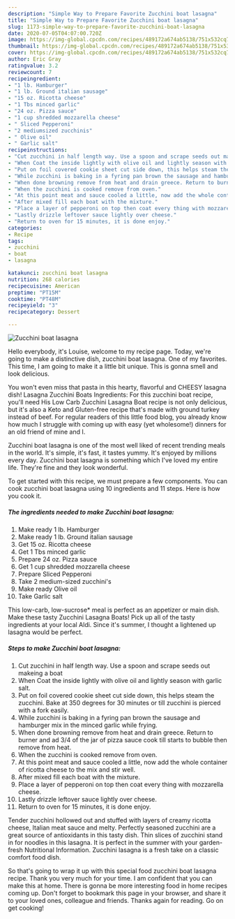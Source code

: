 ```yaml
---
description: "Simple Way to Prepare Favorite Zucchini boat lasagna"
title: "Simple Way to Prepare Favorite Zucchini boat lasagna"
slug: 1173-simple-way-to-prepare-favorite-zucchini-boat-lasagna
date: 2020-07-05T04:07:00.720Z
image: https://img-global.cpcdn.com/recipes/489172a674ab5138/751x532cq70/zucchini-boat-lasagna-recipe-main-photo.jpg
thumbnail: https://img-global.cpcdn.com/recipes/489172a674ab5138/751x532cq70/zucchini-boat-lasagna-recipe-main-photo.jpg
cover: https://img-global.cpcdn.com/recipes/489172a674ab5138/751x532cq70/zucchini-boat-lasagna-recipe-main-photo.jpg
author: Eric Gray
ratingvalue: 3.2
reviewcount: 7
recipeingredient:
- "1 lb. Hamburger"
- "1 lb. Ground italian sausage"
- "15 oz. Ricotta cheese"
- "1 Tbs minced garlic"
- "24 oz. Pizza sauce"
- "1 cup shredded mozzarella cheese"
- " Sliced Pepperoni"
- "2 mediumsized zucchinis"
- " Olive oil"
- " Garlic salt"
recipeinstructions:
- "Cut zucchini in half length way. Use a spoon and scrape seeds out makeing a boat"
- "When Coat the inside lightly with olive oil and lightly season with garlic salt."
- "Put on foil covered cookie sheet cut side down, this helps steam the zucchini. Bake at 350 degrees for 30 minutes or till zucchini is pierced with a fork easily."
- "While zucchini is baking in a fyring pan brown the sausage and hamburger mix in the minced garlic while frying."
- "When done browning remove from heat and drain greece. Return to burner and ad 3/4 of the jar of pizza sauce cook till starts to bubble then remove from heat."
- "When the zucchini is cooked remove from oven."
- "At this point meat and sauce cooled a little, now add the whole container of ricotta cheese to the mix and stir well."
- "After mixed fill each boat with the mixture."
- "Place a layer of pepperoni on top then coat every thing with mozzarella cheese."
- "Lastly drizzle leftover sauce lightly over cheese."
- "Return to oven for 15 minutes, it is done enjoy."
categories:
- Recipe
tags:
- zucchini
- boat
- lasagna

katakunci: zucchini boat lasagna 
nutrition: 268 calories
recipecuisine: American
preptime: "PT15M"
cooktime: "PT48M"
recipeyield: "3"
recipecategory: Dessert

---
```



![Zucchini boat lasagna](https://img-global.cpcdn.com/recipes/489172a674ab5138/751x532cq70/zucchini-boat-lasagna-recipe-main-photo.jpg)

Hello everybody, it's Louise, welcome to my recipe page. Today, we're going to make a distinctive dish, zucchini boat lasagna. One of my favorites. This time, I am going to make it a little bit unique. This is gonna smell and look delicious.

You won&#39;t even miss that pasta in this hearty, flavorful and CHEESY lasagna dish! Lasagna Zucchini Boats Ingredients: For this zucchini boat recipe, you&#39;ll need His Low Carb Zucchini Lasagna Boat recipe is not only delicious, but it&#39;s also a Keto and Gluten-free recipe that&#39;s made with ground turkey instead of beef. For regular readers of this little food blog, you already know how much I struggle with coming up with easy (yet wholesome!) dinners for an old friend of mine and I.

Zucchini boat lasagna is one of the most well liked of recent trending meals in the world. It's simple, it's fast, it tastes yummy. It's enjoyed by millions every day. Zucchini boat lasagna is something which I've loved my entire life. They're fine and they look wonderful.


To get started with this recipe, we must prepare a few components. You can cook zucchini boat lasagna using 10 ingredients and 11 steps. Here is how you cook it.

<!--inarticleads1-->

##### The ingredients needed to make Zucchini boat lasagna:

1. Make ready 1 lb. Hamburger
1. Make ready 1 lb. Ground italian sausage
1. Get 15 oz. Ricotta cheese
1. Get 1 Tbs minced garlic
1. Prepare 24 oz. Pizza sauce
1. Get 1 cup shredded mozzarella cheese
1. Prepare  Sliced Pepperoni
1. Take 2 medium-sized zucchini&#39;s
1. Make ready  Olive oil
1. Take  Garlic salt


This low-carb, low-sucrose* meal is perfect as an appetizer or main dish. Make these tasty Zucchini Lasagna Boats! Pick up all of the tasty ingredients at your local Aldi. Since it&#39;s summer, I thought a lightened up lasagna would be perfect. 

<!--inarticleads2-->

##### Steps to make Zucchini boat lasagna:

1. Cut zucchini in half length way. Use a spoon and scrape seeds out makeing a boat
1. When Coat the inside lightly with olive oil and lightly season with garlic salt.
1. Put on foil covered cookie sheet cut side down, this helps steam the zucchini. Bake at 350 degrees for 30 minutes or till zucchini is pierced with a fork easily.
1. While zucchini is baking in a fyring pan brown the sausage and hamburger mix in the minced garlic while frying.
1. When done browning remove from heat and drain greece. Return to burner and ad 3/4 of the jar of pizza sauce cook till starts to bubble then remove from heat.
1. When the zucchini is cooked remove from oven.
1. At this point meat and sauce cooled a little, now add the whole container of ricotta cheese to the mix and stir well.
1. After mixed fill each boat with the mixture.
1. Place a layer of pepperoni on top then coat every thing with mozzarella cheese.
1. Lastly drizzle leftover sauce lightly over cheese.
1. Return to oven for 15 minutes, it is done enjoy.


Tender zucchini hollowed out and stuffed with layers of creamy ricotta cheese, Italian meat sauce and melty. Perfectly seasoned zucchini are a great source of antioxidants in this tasty dish. Thin slices of zucchini stand in for noodles in this lasagna. It is perfect in the summer with your garden-fresh Nutritional Information. Zucchini lasagna is a fresh take on a classic comfort food dish. 

So that's going to wrap it up with this special food zucchini boat lasagna recipe. Thank you very much for your time. I am confident that you can make this at home. There is gonna be more interesting food in home recipes coming up. Don't forget to bookmark this page in your browser, and share it to your loved ones, colleague and friends. Thanks again for reading. Go on get cooking!
